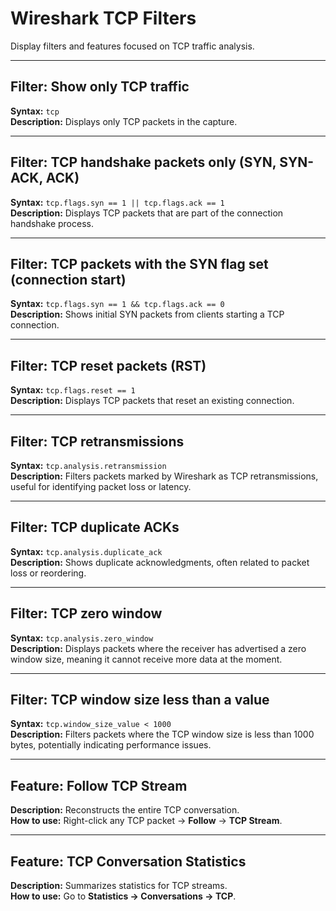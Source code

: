 # Wireshark TCP Filters

Display filters and features focused on TCP traffic analysis.

---

## Filter: Show only TCP traffic  
**Syntax:** `tcp`  
**Description:** Displays only TCP packets in the capture.

---

## Filter: TCP handshake packets only (SYN, SYN-ACK, ACK)  
**Syntax:** `tcp.flags.syn == 1 || tcp.flags.ack == 1`  
**Description:** Displays TCP packets that are part of the connection handshake process.

---

## Filter: TCP packets with the SYN flag set (connection start)  
**Syntax:** `tcp.flags.syn == 1 && tcp.flags.ack == 0`  
**Description:** Shows initial SYN packets from clients starting a TCP connection.

---

## Filter: TCP reset packets (RST)  
**Syntax:** `tcp.flags.reset == 1`  
**Description:** Displays TCP packets that reset an existing connection.

---

## Filter: TCP retransmissions  
**Syntax:** `tcp.analysis.retransmission`  
**Description:** Filters packets marked by Wireshark as TCP retransmissions, useful for identifying packet loss or latency.

---

## Filter: TCP duplicate ACKs  
**Syntax:** `tcp.analysis.duplicate_ack`  
**Description:** Shows duplicate acknowledgments, often related to packet loss or reordering.

---

## Filter: TCP zero window  
**Syntax:** `tcp.analysis.zero_window`  
**Description:** Displays packets where the receiver has advertised a zero window size, meaning it cannot receive more data at the moment.

---

## Filter: TCP window size less than a value  
**Syntax:** `tcp.window_size_value < 1000`  
**Description:** Filters packets where the TCP window size is less than 1000 bytes, potentially indicating performance issues.

---

## Feature: Follow TCP Stream  
**Description:** Reconstructs the entire TCP conversation.  
**How to use:** Right-click any TCP packet → **Follow** → **TCP Stream**.

---

## Feature: TCP Conversation Statistics  
**Description:** Summarizes statistics for TCP streams.  
**How to use:** Go to **Statistics → Conversations → TCP**.

